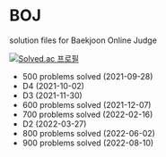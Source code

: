 # BOJ

solution files for Baekjoon Online Judge

[![Solved.ac 프로필](http://mazassumnida.wtf/api/v2/generate_badge?boj=andrewmjk1)](https://solved.ac/andrewmjk1)

- 500 problems solved (2021-09-28)
- D4 (2021-10-02)
- D3 (2021-11-30)
- 600 problems solved (2021-12-07)
- 700 problems solved (2022-02-16)
- D2 (2022-03-27)
- 800 problems solved (2022-06-02)
- 900 problems solved (2022-08-10)
